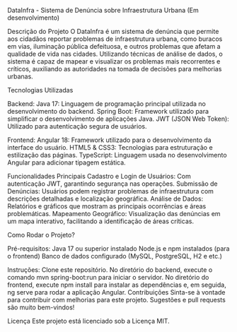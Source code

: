 DataInfra - Sistema de Denúncia sobre Infraestrutura Urbana (Em desenvolvimento)

Descrição do Projeto O DataInfra é um sistema de denúncia que permite aos cidadãos reportar problemas de infraestrutura urbana, como buracos em vias, iluminação pública defeituosa, e outros problemas que afetam a qualidade de vida nas cidades. Utilizando técnicas de análise de dados, o sistema é capaz de mapear e visualizar os problemas mais recorrentes e críticos, auxiliando as autoridades na tomada de decisões para melhorias urbanas.

Tecnologias Utilizadas

Backend: Java 17: Linguagem de programação principal utilizada no desenvolvimento do backend. Spring Boot: Framework utilizado para simplificar o desenvolvimento de aplicações Java. JWT (JSON Web Token): Utilizado para autenticação segura de usuários.

Frontend: Angular 18: Framework utilizado para o desenvolvimento da interface do usuário. HTML5 & CSS3: Tecnologias para estruturação e estilização das páginas. TypeScript: Linguagem usada no desenvolvimento Angular para adicionar tipagem estática.

Funcionalidades Principais Cadastro e Login de Usuários: Com autenticação JWT, garantindo segurança nas operações. Submissão de Denúncias: Usuários podem registrar problemas de infraestrutura com descrições detalhadas e localização geográfica. Análise de Dados: Relatórios e gráficos que mostram as principais ocorrências e áreas problemáticas. Mapeamento Geográfico: Visualização das denúncias em um mapa interativo, facilitando a identificação de áreas críticas.

Como Rodar o Projeto?

Pré-requisitos: Java 17 ou superior instalado Node.js e npm instalados (para o frontend) Banco de dados configurado (MySQL, PostgreSQL, H2 e etc.)

Instruções: Clone este repositório. No diretório do backend, execute o comando mvn spring-boot:run para iniciar o servidor. No diretório do frontend, execute npm install para instalar as dependências e, em seguida, ng serve para rodar a aplicação Angular. Contribuições Sinta-se à vontade para contribuir com melhorias para este projeto. Sugestões e pull requests são muito bem-vindos!

Licença Este projeto está licenciado sob a Licença MIT.
